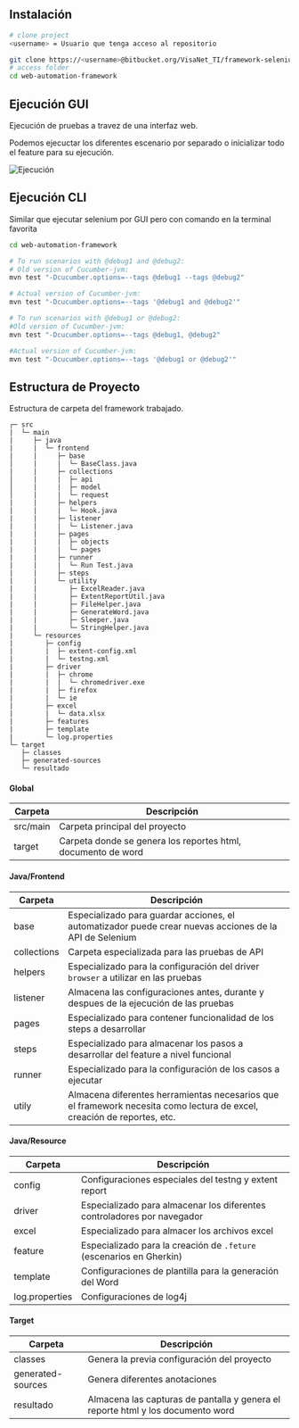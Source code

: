 ## Instalación

```bash
# clone project
<username> = Usuario que tenga acceso al repositorio 

git clone https://<username>@bitbucket.org/VisaNet_TI/framework-selenium.git
# access folder
cd web-automation-framework
```

## Ejecución GUI

Ejecución de pruebas a travez de una interfaz web. 

Podemos ejecuctar los diferentes escenario por separado o inicializar todo el feature para su ejecución.

![Ejecución](/images/ejecucion/gui.png)


## Ejecución CLI

Similar que ejecutar selenium por GUI pero con comando en la terminal favorita

```bash
cd web-automation-framework

# To run scenarios with @debug1 and @debug2:
# Old version of Cucumber-jvm:
mvn test "-Dcucumber.options=--tags @debug1 --tags @debug2"

# Actual version of Cucumber-jvm:
mvn test "-Dcucumber.options=--tags '@debug1 and @debug2'"

# To run scenarios with @debug1 or @debug2:
#Old version of Cucumber-jvm:
mvn test "-Dcucumber.options=--tags @debug1, @debug2"

#Actual version of Cucumber-jvm:
mvn test "-Dcucumber.options=--tags '@debug1 or @debug2'"
```

## Estructura de Proyecto

Estructura de carpeta del framework trabajado.

``` 
┌─ src
|  └─ main
|     ├─ java
|     |  └─ frontend
|     |     ├─ base
│     |     |  └─ BaseClass.java
|     |     ├─ collections
│     |     |  ├─ api
│     |     |  ├─ model
│     |     |  └─ request
|     |     ├─ helpers
|     |     |  └─ Hook.java
|     |     ├─ listener
|     |     |  └─ Listener.java
|     |     ├─ pages
|     |     |  ├─ objects
|     |     |  └─ pages 
|     |     ├─ runner
|     |     |  └─ Run Test.java
|     |     ├─ steps
|     |     └─ utility
|     |        ├─ ExcelReader.java
|     |        ├─ ExtentReportUtil.java
|     |        ├─ FileHelper.java
|     |        ├─ GenerateWord.java
|     |        ├─ Sleeper.java
|     |        └─ StringHelper.java
|     └─ resources
|        ├─ config
|        |  ├─ extent-config.xml
|        |  └─ testng.xml 
|        ├─ driver
|        |  ├─ chrome
|        |  |  └─ chromedriver.exe
|        |  ├─ firefox
|        |  └─ ie
|        ├─ excel
|        |  └─ data.xlsx
|        ├─ features
|        ├─ template
|        └─ log.properties      
└─ target
   ├─ classes
   ├─ generated-sources
   └─ resultado
```

#### Global

| Carpeta | Descripción |
| ----------- | ----------- |
| src/main | Carpeta principal del proyecto |
| target | Carpeta donde se genera los reportes html, documento de word |

#### Java/Frontend

| Carpeta | Descripción |
| ----------- | ----------- |
base | Especializado para guardar acciones, el automatizador puede crear nuevas acciones de la API de Selenium 
collections | Carpeta especializada para las pruebas de API
helpers | Especializado para la configuración del driver `browser` a utilizar en las pruebas
listener | Almacena las configuraciones antes, durante y despues de la ejecución de las pruebas
pages | Especializado para contener funcionalidad de los steps a desarrollar
steps | Especializado para almacenar los pasos a desarrollar del feature a nivel funcional
runner | Especializado para la configuración de los casos a ejecutar
utily | Almacena diferentes herramientas necesarios que el framework necesita como lectura de excel, creación de reportes, etc.

#### Java/Resource
| Carpeta | Descripción |
| ----------- | ----------- |
config | Configuraciones especiales del testng y extent report
driver | Especializado para almacenar los diferentes controladores por navegador
excel | Especializado para almacer los archivos excel
feature | Especializado para la creación de `.feture` (escenarios en Gherkin)
template | Configuraciones de plantilla para la generación del Word
log.properties | Configuraciones de log4j

#### Target
| Carpeta | Descripción |
| ----------- | ----------- |
classes | Genera la previa configuración del proyecto
generated-sources | Genera diferentes anotaciones
resultado | Almacena las capturas de pantalla y genera el reporte html y los documento word